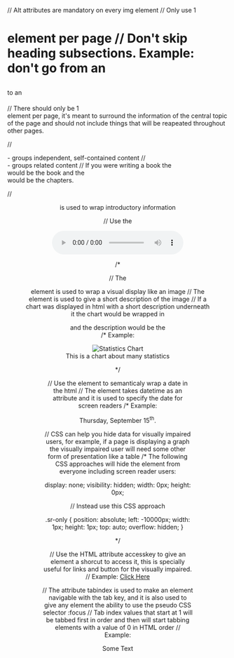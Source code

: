 // Alt attributes are mandatory on every img element
// Only use 1 <h1> element per page
// Don't skip heading subsections. Example: don't go from an <h2></h2> to an <h4></h4>
// There should only be 1 <main> element per page, it's meant to surround the information of the central topic of the page and should not include things that will be reapeated throughout other pages.

//<article> - groups independent, self-contained content
//<section> - groups related content
// If you were writing a book the <article> would be the book and the <section> would be the chapters.

//<header> is used to wrap introductory information

// Use the <audio> element to wrap audio in your html, the <audio> element also takes controls as an attribute
// The <source> element is used to link to audio files in the html. It needs a src attribute (to link the audio file) and a type attribute (to specify which type of audio file it is)
/* Example:

<audio controls>
  <source src="audio/something.mp3" type="mpeg">
  <source src="audio/something.ogg" type="mpeg">
</audio>

/*

// The <figure> element is used to wrap a visual display like an image
// The <figcaption> element is used to give a short description of the image
// If a chart was displayed in html with a short description underneath it the chart would be wrapped in <figure> and the description would be the <figcaption>
/* Example:

<figure>
  <img src="images/chart.jpeg" alt="Statistics Chart">
  <figcaption>This is a chart about many statistics</figcaption>
</figure>

*/

// Use the <time> element to semanticaly wrap a date in the html
// The <time> element takes datetime as an attribute and it is used to specify the date for screen readers
/* Example: <p> <time datetime="2016-09-15">Thursday, September 15</time><sup>th</sup>.</p>

// CSS can help you hide data for visually impaired users, for example, if a page is displaying a graph the visually impaired user will need some other form of presentation like a table
/* The following CSS approaches will hide the element from everyone including screen reader users:

display: none;
visibility: hidden;
width: 0px;
height: 0px;

// Instead use this CSS approach

.sr-only {
  position: absolute;
  left: -10000px;
  width: 1px;
  height: 1px;
  top: auto;
  overflow: hidden;
}

*/

// Use the HTML attribute accesskey to give an element a shorcut to access it, this is specially useful for links and button for the visually impaired.
// Example: <a href="#" target="_blank" accesskey="c">Click Here</a>

// The attribute tabindex is used to make an element navigable with the tab key, and it is also used to give any element the ability to use the pseudo CSS selector :focus
// Tab index values that start at 1 will be tabbed first in order and then will start tabbing elements with a value of 0 in HTML order 
// Example: <p tabindex="0">Some Text</p>
